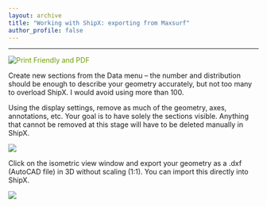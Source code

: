 ```yaml
---
layout: archive
title: "Working with ShipX: exporting from Maxsurf"
author_profile: false
---
```

---


<script>var pfHeaderImgUrl = '';var pfHeaderTagline = '';var pfdisableClickToDel = 0;var pfHideImages = 0;var pfImageDisplayStyle = 'none';var pfDisablePDF = 0;var pfDisableEmail = 0;var pfDisablePrint = 0;var pfCustomCSS = '';var pfEncodeImages = 1;var pfShowHiddenContent = 0;var pfBtVersion='2';(function(){var js,pf;pf=document.createElement('script');pf.type='text/javascript';pf.src='//cdn.printfriendly.com/printfriendly.js';document.getElementsByTagName('head')[0].appendChild(pf)})();</script><a href="https://www.printfriendly.com" style="color:#6D9F00;text-decoration:none;" class="printfriendly" onclick="window.print();return false;" title="Printer Friendly and PDF"><img style="border:none;-webkit-box-shadow:none;box-shadow:none;" src="//cdn.printfriendly.com/buttons/printfriendly-pdf-email-button-notext.png" alt="Print Friendly and PDF"/></a>


Create new sections from the Data menu – the number and distribution should be enough to describe your geometry accurately, but not too many to overload ShipX. I would avoid using more than 100.

Using the display settings, remove as much of the geometry, axes, annotations, etc. Your goal is to have solely the sections visible. Anything that cannot be removed at this stage will have to be deleted manually in ShipX.

![](https://momchil-terziev.github.io/files/clip_image002.jpg)

Click on the isometric view window and export your geometry as a .dxf (AutoCAD file) in 3D without scaling (1:1). You can import this directly into ShipX.

 ![](https://momchil-terziev.github.io/files/clip_image004.jpg)
 
 
